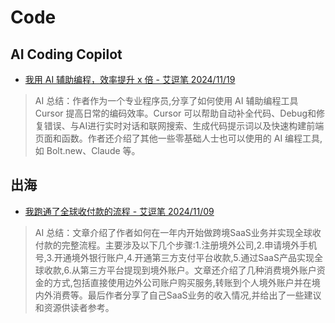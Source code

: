 # Code
## AI Coding Copilot

- [我用 AI 辅助编程，效率提升 x 倍 -  艾逗笔 2024/11/19](https://idoubi.cc/posts/use-ai-coding-copilot/)
> AI 总结：作者作为一个专业程序员,分享了如何使用 AI 辅助编程工具 Cursor 提高日常的编码效率。Cursor 可以帮助自动补全代码、Debug和修复错误、与AI进行实时对话和联网搜索、生成代码提示词以及快速构建前端页面和函数。作者还介绍了其他一些零基础人士也可以使用的 AI 编程工具,如 Bolt.new、Claude 等。

## 出海
- [我跑通了全球收付款的流程 - 艾逗笔 2024/11/09](https://idoubi.cc/posts/get-paied-all-over-the-world/)
> AI 总结：文章介绍了作者如何在一年内开始做跨境SaaS业务并实现全球收付款的完整流程。主要涉及以下几个步骤:1.注册境外公司,2.申请境外手机号,3.开通境外银行账户,4.开通第三方支付平台收款,5.通过SaaS产品实现全球收款,6.从第三方平台提现到境外账户。文章还介绍了几种消费境外账户资金的方式,包括直接使用边外公司账户购买服务,转账到个人境外账户并在境内外消费等。最后作者分享了自己SaaS业务的收入情况,并给出了一些建议和资源供读者参考。